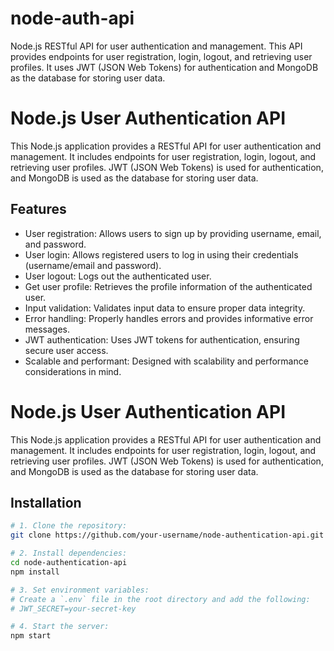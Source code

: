 # node-auth-api
Node.js RESTful API for user authentication and management. This API provides endpoints for user registration, login, logout, and retrieving user profiles. It uses JWT (JSON Web Tokens) for authentication and MongoDB as the database for storing user data. 
# Node.js User Authentication API

This Node.js application provides a RESTful API for user authentication and management. It includes endpoints for user registration, login, logout, and retrieving user profiles. JWT (JSON Web Tokens) is used for authentication, and MongoDB is used as the database for storing user data.

## Features

- User registration: Allows users to sign up by providing username, email, and password.
- User login: Allows registered users to log in using their credentials (username/email and password).
- User logout: Logs out the authenticated user.
- Get user profile: Retrieves the profile information of the authenticated user.
- Input validation: Validates input data to ensure proper data integrity.
- Error handling: Properly handles errors and provides informative error messages.
- JWT authentication: Uses JWT tokens for authentication, ensuring secure user access.
- Scalable and performant: Designed with scalability and performance considerations in mind.

# Node.js User Authentication API

This Node.js application provides a RESTful API for user authentication and management. It includes endpoints for user registration, login, logout, and retrieving user profiles. JWT (JSON Web Tokens) is used for authentication, and MongoDB is used as the database for storing user data.

## Installation

```bash
# 1. Clone the repository:
git clone https://github.com/your-username/node-authentication-api.git

# 2. Install dependencies:
cd node-authentication-api
npm install

# 3. Set environment variables:
# Create a `.env` file in the root directory and add the following:
# JWT_SECRET=your-secret-key

# 4. Start the server:
npm start



